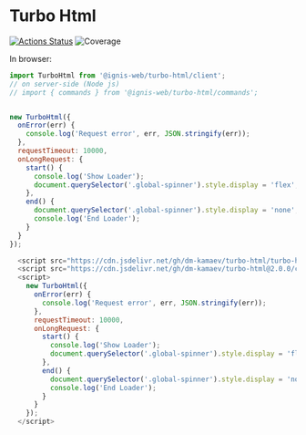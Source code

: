# Turbo Html

[![Actions Status](https://github.com/dm-kamaev/turbo-html/workflows/Build/badge.svg)](https://github.com/dm-kamaev/turbo-html/actions) ![Coverage](https://github.com/dm-kamaev/turbo-html/blob/master/badges/coverage.svg)

In browser:
```js
import TurboHtml from '@ignis-web/turbo-html/client';
// on server-side (Node js)
// import { commands } from '@ignis-web/turbo-html/commands';


new TurboHtml({
  onError(err) {
    console.log('Request error', err, JSON.stringify(err));
  },
  requestTimeout: 10000,
  onLongRequest: {
    start() {
      console.log('Show Loader');
      document.querySelector('.global-spinner').style.display = 'flex';
    },
    end() {
      document.querySelector('.global-spinner').style.display = 'none';
      console.log('End Loader');
    }
  }
});
```

<!-- https://gomakethings.com/how-to-turn-any-github-repo-into-a-cdn/#:~:text=Here's%20how%20it%20works.,repository%20name%20for%20the%20project.&text=You%20can%20also%20take%20advantage,number%7D%20to%20the%20repository%20name. -->
```js
  <script src="https://cdn.jsdelivr.net/gh/dm-kamaev/turbo-html/turbo-html/index.ts"></script>
  <script src="https://cdn.jsdelivr.net/gh/dm-kamaev/turbo-html@2.0.0/client/index.js"></script>
  <script>
    new TurboHtml({
      onError(err) {
        console.log('Request error', err, JSON.stringify(err));
      },
      requestTimeout: 10000,
      onLongRequest: {
        start() {
          console.log('Show Loader');
          document.querySelector('.global-spinner').style.display = 'flex';
        },
        end() {
          document.querySelector('.global-spinner').style.display = 'none';
          console.log('End Loader');
        }
      }
    });
  </script>
```